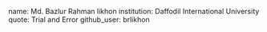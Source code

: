 name: Md. Bazlur Rahman likhon
institution: Daffodil International University
quote: Trial and Error
github_user: brlikhon
